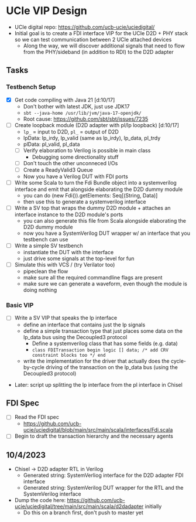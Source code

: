 # UCIe VIP Design

- UCIe digital repo: https://github.com/ucb-ucie/uciedigital/
- Initial goal is to create a FDI interface VIP for the UCIe D2D + PHY stack so we can test communication between 2 UCIe attached devices
    - Along the way, we will discover additional signals that need to flow from the PHY/sideband (in addition to RDI) to the D2D adapter

## Tasks

### Testbench Setup

- [x] Get code compiling with Java 21 [d:10/17]
    - Don't bother with latest JDK, just use JDK17
    - `sbt --java-home /usr/lib/jvm/java-17-openjdk/`
    - Root cause: https://github.com/sbt/sbt/issues/7235
- [ ] Create loopback module (D2D adapter with pl/lp loopback) [d:10/17]
    - `lp_` = input to D2D, `pl_` = output of D2D
    - lpData: lp_irdy, lp_valid (same as lp_irdy), lp_data, pl_trdy
    - plData: pl_valid, pl_data
    - [ ] Verify elaboration to Verilog is possible in main class
        - Debugging some directionality stuff
    - [ ] Don't touch the other unconneced I/Os
    - [ ] Create a ReadyValid3 Queue
    - Now you have a Verilog DUT with FDI ports
- [ ] Write some Scala to turn the Fdi Bundle object into a systemverilog interface and emit that alongside elaborating the D2D dummy module
    - you can do (new Fdi()).getElements: Seq[(String, Data)]
    - then use this to generate a systemverilog interface
- [ ] Write a SV top that wraps the dummy D2D module + attaches an interface instance to the D2D module's ports
    - you can also generate this file from Scala alongside elaborating the D2D dummy module
    - now you have a SystemVerilog DUT wrapper w/ an interface that you testbench can use
- [ ] Write a simple SV testbench
    - instantiate the DUT with the interface
    - just drive some signals at the top-level for fun
- [ ] Simulate this with VCS / (try Verilator too)
    - pipeclean the flow
    - make sure all the required commandline flags are present
    - make sure we can generate a waveform, even though the module is doing nothing

### Basic VIP

- [ ] Write a SV VIP that speaks the lp interface
    - define an interface that contains just the lp signals
    - define a simple transaction type that just places some data on the lp_data bus using the Decoupled3 protocol
        - Define a systemverilog class that has some fields (e.g. data)
        - `class FDITransaction begin logic [] data; /* add CRV constraint blocks too */ end`
    - write the implementation for the driver that actually does the cycle-by-cycle driving of the transaction on the lp_data bus (using the Decoupled3 protocol)
- Later: script up splitting the lp interface from the pl interface in Chisel

## FDI Spec

- [ ] Read the FDI spec
    - https://github.com/ucb-ucie/uciedigital/blob/main/src/main/scala/interfaces/Fdi.scala
- [ ] Begin to draft the transaction hierarchy and the necessary agents

## 10/4/2023

- Chisel -> D2D adapter RTL in Verilog
    - Generated string: SystemVerliog interface for the D2D adapter FDI interface
    - Generated string: SystemVerilog DUT wrapper for the RTL and the SystemVerilog interface
- Dump the code here: https://github.com/ucb-ucie/uciedigital/tree/main/src/main/scala/d2dadapter initially
    - Do this on a branch first, don't push to master yet
